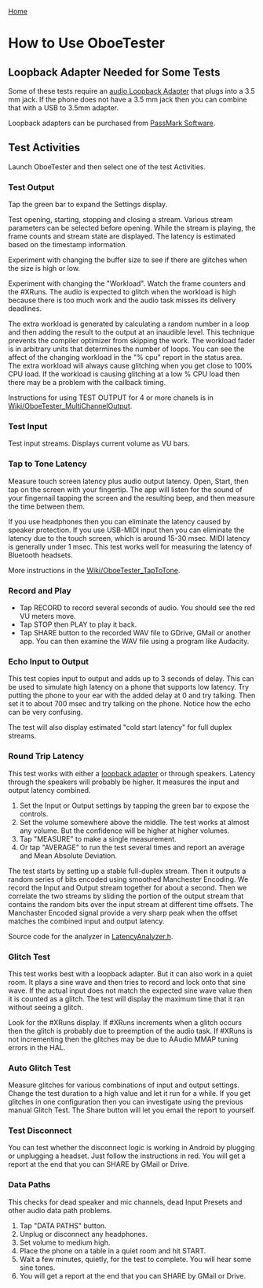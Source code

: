 [Home](README.md)

# How to Use OboeTester

## Loopback Adapter Needed for Some Tests

Some of these tests require an [audio Loopback Adapter](https://source.android.com/devices/audio/latency/loopback) that plugs into a 3.5 mm jack.
If the phone does not have a 3.5 mm jack then you can combine that with a USB to 3.5mm adapter.

Loopback adapters can be purchased from [PassMark Software](https://www.passmark.com/products/audio-loopback-plug/). 

## Test Activities

Launch OboeTester and then select one of the test Activities.

### Test Output

Tap the green bar to expand the Settings display.

Test opening, starting, stopping and closing a stream.
Various stream parameters can be selected before opening.
While the stream is playing, the frame counts and stream state are displayed.
The latency is estimated based on the timestamp information.

Experiment with changing the buffer size to see if there are glitches when the size is high or low.

Experiment with changing the "Workload".
Watch the frame counters and the #XRuns.
The audio is expected to glitch when the workload is high because there is too much work
and the audio task misses its delivery deadlines.

The extra workload is generated by calculating a random number in a loop and then adding the result to the output at an inaudible level. This technique prevents the compiler optimizer from skipping the work. The workload fader is in arbitrary units that determines the number of loops.
You can see the affect of the changing workload in the "% cpu" report in the status area.
The extra workload will always cause glitching when you get close to 100% CPU load.
If the workload is causing glitching at a low % CPU load then there may be a problem with the callback timing.

Instructions for using TEST OUTPUT for 4 or more chanels is in 
[Wiki/OboeTester_MultiChannelOutput](https://github.com/google/oboe/wiki/OboeTester_MultiChannelOutput).

### Test Input

Test input streams. Displays current volume as VU bars.

### Tap to Tone Latency

Measure touch screen latency plus audio output latency.
Open, Start, then tap on the screen with your fingertip.
The app will listen for the sound of your fingernail tapping the screen
and the resulting beep, and then measure the time between them.

If you use headphones then you can eliminate the latency caused by speaker protection.
If you use USB-MIDI input then you can eliminate the latency due to the touch screen, which is around 15-30 msec.
MIDI latency is generally under 1 msec.
This test works well for measuring the latency of Bluetooth headsets.

More instructions in the [Wiki/OboeTester_TapToTone](https://github.com/google/oboe/wiki/OboeTester_TapToTone).

### Record and Play

* Tap RECORD to record several seconds of audio. You should see the red VU meters move.
* Tap STOP then PLAY to play it back.
* Tap SHARE button to the recorded WAV file to GDrive, GMail or another app.
You can then examine the WAV file using a program like Audacity.

### Echo Input to Output

This test copies input to output and adds up to 3 seconds of delay.
This can be used to simulate high latency on a phone that supports low latency.
Try putting the phone to your ear with the added delay at 0 and try talking.
Then set it to about 700 msec and try talking on the phone. Notice how the echo can be very confusing.

The test will also display estimated "cold start latency" for full duplex streams.

### Round Trip Latency

This test works with either a [loopback adapter](https://source.android.com/devices/audio/latency/loopback) or through speakers.
Latency through the speakers will probably be higher.
It measures the input and output latency combined.

1. Set the Input or Output settings by tapping the green bar to expose the controls.
2. Set the volume somewhere above the middle. The test works at almost any volume. But the confidence will be higher at higher volumes.
3. Tap "MEASURE" to make a single measurement.
4. Or tap "AVERAGE" to run the test several times and report an average and Mean Absolute Deviation.

The test starts by setting up a stable full-duplex stream.
Then it outputs a random series of bits encoded using smoothed Manchester Encoding.
We record the Input and Output stream together for about a second.
Then we correlate the two streams by sliding the portion of the output stream that contains the random bits over the input stream at different time offsets.
The Manchaster Encoded signal provide a very sharp peak when the offset matches the combined input and output latency.

Source code for the analyzer in [LatencyAnalyzer.h](https://github.com/google/oboe/blob/master/apps/OboeTester/app/src/main/cpp/analyzer/LatencyAnalyzer.h).

### Glitch Test

This test works best with a loopback adapter. But it can also work in a quiet room.
It plays a sine wave and then tries to record and lock onto that sine wave.
If the actual input does not match the expected sine wave value then it is counted as a glitch.
The test will display the maximum time that it ran without seeing a glitch.

Look for the #XRuns display.
If #XRuns increments when a glitch occurs then the glitch is probably due to preemption of the audio task.
If #XRuns is not incrementing then the glitches may be due to AAudio MMAP tuning errors in the HAL.

### Auto Glitch Test

Measure glitches for various combinations of input and output settings.
Change the test duration to a high value and let it run for a while.
If you get glitches in one configuration then you can investigate using the previous manual Glitch Test.
The Share button will let you email the report to yourself.

### Test Disconnect

You can test whether the disconnect logic is working in Android by plugging or unplugging a headset.
Just follow the instructions in red. You will get a report at the end that you can SHARE by GMail or Drive.

### Data Paths

This checks for dead speaker and mic channels, dead Input Presets and other audio data path problems.

1. Tap "DATA PATHS" button.
1. Unplug or disconnect any headphones.
1. Set volume to medium high.
1. Place the phone on a table in a quiet room and hit START.
1. Wait a few minutes, quietly, for the test to complete. You will hear some sine tones.
1. You will get a report at the end that you can SHARE by GMail or Drive.

